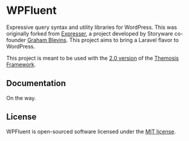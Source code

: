 # WPFluent

Expressive query syntax and utility libraries for WordPress. This was originally forked from [Expresser](https://github.com/expresser/expresser), a project developed by Storyware co-founder [Graham Blevins](http://grhm.me/). This project aims to bring a Laravel flavor to WordPress.

This project is meant to be used with the [2.0 version](https://framework.themosis.com/docs/2.0/) of the [Themosis Framework](https://framework.themosis.com/).

## Documentation

On the way.

## License

WPFluent is open-sourced software licensed under the [MIT license](http://opensource.org/licenses/MIT).
